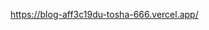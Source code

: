 https://blog-aff3c19du-tosha-666.vercel.app/

<!--
{
    "data": {
        "user": {
            "email": "gennadij.minakofff@yandex.ru",
            "username": "fedora_tutcheva_103",
            "bio": null,
            "image": "https://api.realworld.io/images/smiley-cyrus.jpeg",
            "token": "eyJhbGciOiJIUzI1NiIsInR5cCI6IkpXVCJ9.eyJlbWFpbCI6Imdlbm5hZGlqLm1pbmFrb2ZmZkB5YW5kZXgucnUiLCJ1c2VybmFtZSI6ImZlZG9yYV90dXRjaGV2YV8xMDMiLCJpYXQiOjE2NTAyODAwMTQsImV4cCI6MTY1NTQ2NDAxNH0.MQZ5LgrrUVvrsyApXuKAhE-4FHqXFF2twN4AWwopWRo"
        }
    },
    "status": 200,
    "statusText": "",
    "headers": {
        "content-type": "application/json; charset=utf-8"
    },
    "config": {
        "transitional": {
            "silentJSONParsing": true,
            "forcedJSONParsing": true,
            "clarifyTimeoutError": false
        },
        "transformRequest": [
            null
        ],
        "transformResponse": [
            null
        ],
        "timeout": 0,
        "xsrfCookieName": "XSRF-TOKEN",
        "xsrfHeaderName": "X-XSRF-TOKEN",
        "maxContentLength": -1,
        "maxBodyLength": -1,
        "headers": {
            "Accept": "application/json, text/plain, */*",
            "Content-Type": "application/json"
        },
        "baseURL": "https://api.realworld.io/",
        "method": "post",
        "url": "api/users",
        "data": "{\"user\":{\"username\":\"fedora_tutcheva_103\",\"email\":\"gennadij.minakofff@yandex.ru\",\"password\":\"123456\"}}"
    },
    "request": {}
} -->
<!-- {
  "user": {
    "email": "test321@mail.ru",
    "username": "territory123",
    "bio": null,
    "image": "https://api.realworld.io/images/smiley-cyrus.jpeg",
    "token": "eyJhbGciOiJIUzI1NiIsInR5cCI6IkpXVCJ9.eyJlbWFpbCI6InRlc3QzMjFAbWFpbC5ydSIsInVzZXJuYW1lIjoidGVycml0b3J5MTIzIiwiaWF0IjoxNjUxMDY1MjA1LCJleHAiOjE2NTYyNDkyMDV9.98_MY4lfkCCS8gYr8axM75U_g9acdM0Nnv6JvtpoMcI"
  }
      "token": "eyJhbGciOiJIUzI1NiIsInR5cCI6IkpXVCJ9.eyJlbWFpbCI6InRlc3QzMjFAbWFpbC5ydSIsInVzZXJuYW1lIjoidGVycml0b3J5MTIzIiwiaWF0IjoxNjUxMDY1NDEzLCJleHAiOjE2NTYyNDk0MTN9.Gk7x5hldPy_KXt23jqhq0uAit8cnKg6CdyTUC77rMLU"
} -->
